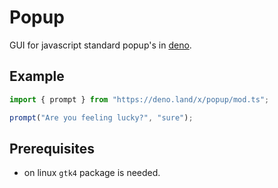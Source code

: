 # Popup

GUI for javascript standard popup's in [deno](https://deno.land/).

## Example

```typescript
import { prompt } from "https://deno.land/x/popup/mod.ts";

prompt("Are you feeling lucky?", "sure");
```

## Prerequisites

- on linux `gtk4` package is needed.
